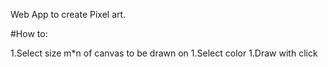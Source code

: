 Web App to create Pixel art.


#How to:

1.Select size m*n of canvas to be drawn on
1.Select color
1.Draw with click